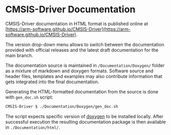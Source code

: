 # CMSIS-Driver Documentation

CMSIS-Driver documentation in HTML format is published online at [https://arm-software.github.io/CMSIS-Driver](https://arm-software.github.io/CMSIS-Driver).

The version drop-down menu allows to switch between the documentation provided with official releases and the latest draft documentation for the main branch.

The documentation source is maintained in `/Documentation/Doxygen/` folder as a mixture of markdown and doxygen formats. Software source and header files, templates and examples may also contribute information that gets integrated into the final documentation.

Generating the HTML-formatted documentation from the source is done with `gen_doc.sh` script:

```sh
CMSIS-Driver $ ./Documentation/Doxygen/gen_doc.sh
```

The script expects specific version of [doxygen](https://www.doxygen.nl/) to be installed locally. After successful execution the resulting documentation package is then available in `./Documentation/html/`.
